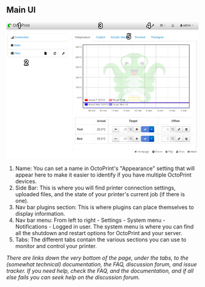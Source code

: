 ## Main UI

![UI](img/main/ui.PNG "UI")

1. Name: You can set a name in OctoPrint's "Appearance" setting that will appear here to make it easier to identify if you have multiple OctoPrint devices.
2. Side Bar: This is where you will find printer connection settings, uploaded files, and the state of your printer's current job (if there is one).
3. Nav bar plugins section: This is where plugins can place themselves to display information.
4. Nav bar menu: From left to right - Settings - System menu - Notifications - Logged in user. The system menu is where you can find all the shutdown and restart options for OctoPrint and your server.
5. Tabs: The different tabs contain the various sections you can use to monitor and control your printer.

*There are links down the very bottom of the page, under the tabs, to the (somewhat technical) documentation, the FAQ, discussion forum, and issue tracker. If you need help, check the FAQ, and the documentation, and if all else fails you can seek help on the discussion forum.*